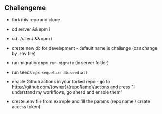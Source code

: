 ## Challengeme


- fork this repo and clone
- cd server && npm i
- cd ../client && npm i
- create new db for development - default name is challenge (can change by .env file)
- run migration: `npm run migrate` (in server folder)
- run seeds `npx sequelize db:seed:all`

- enable Github actions in your forked repo - go to https://github.com/{owner}/{repoName}/actions and press "I understand my workflows, go ahead and enable them"
- create .env file from example and fill the params (repo name / create access token)

